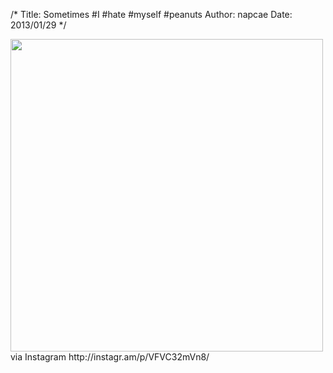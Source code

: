 /*
Title: Sometimes #I #hate #myself #peanuts
Author: napcae
Date: 2013/01/29
*/

<img src="http://distilleryimage4.s3.amazonaws.com/53832cba6a5d11e2900e22000a1f96c7_7.jpg" width="500" />  
via Instagram http://instagr.am/p/VFVC32mVn8/